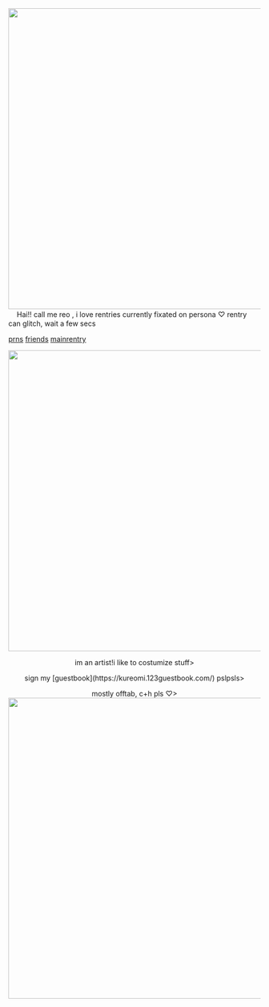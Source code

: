 <img src="https://i.imgur.com/BHy6Vjd.png&=80" width="600">
ㅤ
Hai!! call me reo , i love rentries
currently fixated on persona ♡
rentry can glitch, wait a few secs

[prns](https://pronouns.cc/@kureomi) [friends](https://rentry.co/lovemailreo) [mainrentry](https://rentry.co/cinnamonp)

<img src="https://i.imgur.com/ELeWurl.png&" width="600">

<p align="center"> im an artist!i like to costumize stuff>
<p align="center"> sign my [guestbook](https://kureomi.123guestbook.com/) pslpsls>
<p align="center"> mostly offtab, c+h⁠ pls ♡>


<img src="https://i.imgur.com/qBiejRY.png&=80" width="600">

ㅤ
